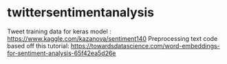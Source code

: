 # twittersentimentanalysis

Tweet training data for keras model : https://www.kaggle.com/kazanova/sentiment140
Preprocessing text code based off this tutorial: https://towardsdatascience.com/word-embeddings-for-sentiment-analysis-65f42ea5d26e
